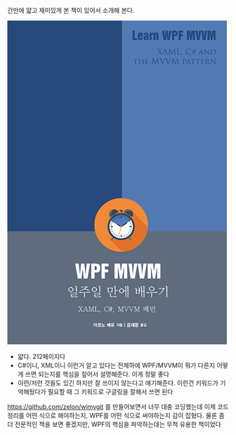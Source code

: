   간만에 얇고 재미있게 본 책이 있어서 소개해 본다.

![MVVM 일주일 만에 배우기](mvvm.jpg "MVVM 일주일 만에 배우기")

 * 얇다. 212페이지다
 * C#이니, XML이니 이런거 알고 있다는 전제하에 WPF/MVVM이 뭐가 다른지 어떻게 쓰면 되는지를 핵심을 짚어서 설명해준다. 이게 정말 좋다
 * 이런/저런 것들도 있긴 하지만 잘 쓰이지 않는다고 얘기해준다. 이런건 키워드가 기억해뒀다가 필요할 때 그 키워드로 구글링을 잘해서 쓰면 된다

 https://github.com/zelon/wimygit 를 만들어보면서 너무 대충 코딩했는데 이제 코드 정리를 어떤 식으로 해야하는지, WPF를 어떤 식으로 써야하는지 감이 잡혔다. 물론 좀 더 전문적인 책을 보면 좋겠지만, WPF의 핵심을 파악하는데는 무척 유용한 책이었다
 